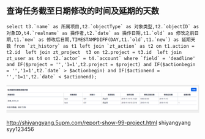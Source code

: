 ## **查询任务截至日期修改的时间及延期的天数**

```
select t3.`name` as 所属项目,t2.`objectType` as 对象类型,t2.`objectID` as 对象ID,t4.`realname` as 操作者,t2.`date` as 操作日期,t1.`old` as 修改之前日期,t1.`new` as 修改后日期,TIMESTAMPDIFF(DAY,t1.`old`,t1.`new`) as 延期天数 from `zt_history` as t1 left join `zt_action` as t2 on t1.action = t2.id  left join zt_project  t3 on t2.project = t3.id  left join zt_user as t4 on t2.`actor` = t4.`account` where `field` = 'deadline' and IF($project = '','1=1',t2.project = $project) and IF($actionbegin = '','1=1',t2.`date` > $actionbegin) and IF($actionend = '','1=1',t2.`date` < $actionend);
```

![img](clipboard.png)

http://shiyangyang.5upm.com/report-show-99-project.html  shiyangyang syy123456

